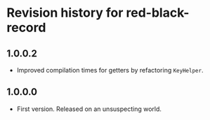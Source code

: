 # Revision history for red-black-record

## 1.0.0.2

* Improved compilation times for getters by refactoring `KeyHelper`.

## 1.0.0.0

* First version. Released on an unsuspecting world.
